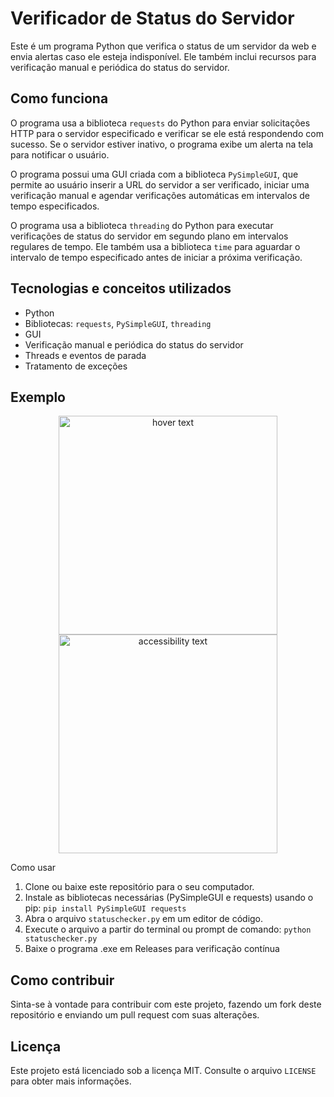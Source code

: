 # Verificador de Status do Servidor

Este é um  programa Python que verifica o status de um servidor da web e envia alertas caso ele esteja indisponível. Ele também inclui recursos para verificação manual e periódica do status do servidor.

## Como funciona

O programa usa a biblioteca `requests` do Python para enviar solicitações HTTP para o servidor especificado e verificar se ele está respondendo com sucesso. Se o servidor estiver inativo, o programa exibe um alerta na tela para notificar o usuário.

O programa possui uma GUI criada com a biblioteca `PySimpleGUI`, que permite ao usuário inserir a URL do servidor a ser verificado, iniciar uma verificação manual e agendar verificações automáticas em intervalos de tempo especificados.

O programa usa a biblioteca `threading` do Python para executar verificações de status do servidor em segundo plano em intervalos regulares de tempo. Ele também usa a biblioteca `time` para aguardar o intervalo de tempo especificado antes de iniciar a próxima verificação.

## Tecnologias e conceitos utilizados

- Python
- Bibliotecas: `requests`, `PySimpleGUI`, `threading`
- GUI
- Verificação manual e periódica do status do servidor
- Threads e eventos de parada
- Tratamento de exceções

<h2>Exemplo</h2>
<p align="center">
  <img src="https://user-images.githubusercontent.com/50200471/230754162-50cfa742-94c8-48b5-beb9-078f5b7f7c8c.png" width="350" title="hover text">
  <img src="https://user-images.githubusercontent.com/50200471/230754175-88a080bd-6cbb-4b05-9e61-452ecc0feb51.png" width="350" alt="accessibility text">
</p


## Como usar

1. Clone ou baixe este repositório para o seu computador.
2. Instale as bibliotecas necessárias (PySimpleGUI e requests) usando o pip: `pip install PySimpleGUI requests`
3. Abra o arquivo `statuschecker.py` em um editor de código.
4. Execute o arquivo a partir do terminal ou prompt de comando: `python statuschecker.py`
5. Baixe o programa .exe em Releases para verificação contínua

## Como contribuir

Sinta-se à vontade para contribuir com este projeto, fazendo um fork deste repositório e enviando um pull request com suas alterações.

## Licença

Este projeto está licenciado sob a licença MIT. Consulte o arquivo `LICENSE` para obter mais informações.
